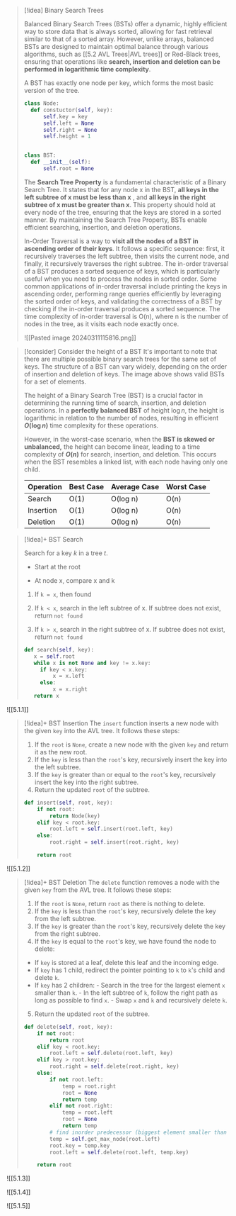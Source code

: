 

> [!idea] Binary Search Trees
>
> Balanced Binary Search Trees (BSTs) offer a dynamic, highly efficient way to store data that is always sorted, allowing for fast retrieval similar to that of a sorted array. However, unlike arrays, balanced BSTs are designed to maintain optimal balance through various algorithms, such as [[5.2 AVL Trees|AVL trees]] or Red-Black trees, ensuring that operations like **search, insertion and deletion can be performed in logarithmic time complexity**.
>
> A BST has exactly one node per key, which forms the most basic version of the tree.
> ```python
> class Node:
 >   def constuctor(self, key):
 >       self.key = key
 >       self.left = None
 >       self.right = None
 >       self.height = 1 
>
>
>class BST:
 >   def __init__(self):
 >       self.root = None
 >```
> The **Search Tree Property** is a fundamental characteristic of a Binary Search Tree. It states that for any node x in the BST, **all keys in the left subtree of x must be less than x** , and **all keys in the right subtree of x must be greater than x**. This property should hold at every node of the tree, ensuring that the keys are stored in a sorted manner. By maintaining the Search Tree Property, BSTs enable efficient searching, insertion, and deletion operations.
>
> In-Order Traversal is a way to **visit all the nodes of a BST in ascending order of their keys**. It follows a specific sequence: first, it recursively traverses the left subtree, then visits the current node, and finally, it recursively traverses the right subtree. The in-order traversal of a BST produces a sorted sequence of keys, which is particularly useful when you need to process the nodes in sorted order. Some common applications of in-order traversal include printing the keys in ascending order, performing range queries efficiently by leveraging the sorted order of keys, and validating the correctness of a BST by checking if the in-order traversal produces a sorted sequence. The time complexity of in-order traversal is O(n), where n is the number of nodes in the tree, as it visits each node exactly once.
> 
> ![[Pasted image 20240311115816.png]]

> [!consider] Consider the height of a BST
> It's important to note that there are multiple possible binary search trees for the same set of keys. The structure of a BST can vary widely, depending on the order of insertion and deletion of keys. The image above shows valid BSTs for a set of elements.
> 
> The height of a Binary Search Tree (BST) is a crucial factor in determining the running time of search, insertion, and deletion operations. In a **perfectly balanced BST** of height $\log{n}$, the height is logarithmic in relation to the number of nodes, resulting in efficient **$O(\log n)$** time complexity for these operations.
>
> However, in the worst-case scenario, when the **BST is skewed or unbalanced,** the height can become linear, leading to a time complexity of **$O(n)$** for search, insertion, and deletion. This occurs when the BST resembles a linked list, with each node having only one child.
> 
>
> | Operation | Best Case | Average Case | Worst Case |
> |-----------|-----------|--------------|------------|
> | Search    | O(1)      | O(log n)     | O(n)       |
> | Insertion | O(1)      | O(log n)     | O(n)       |
> | Deletion  | O(1)      | O(log n)     | O(n)       |

> [!idea]+ BST Search
> 
> Search for a key $k$ in a tree $t$.
> 
> - Start at the root
> 
> - At node x, compare x and k
> 
> 1. If `k = x`, then found
> 
> 2. If `k < x`, search in the left subtree of x. If subtree does not exist, return `not found`
> 
> 3. If `k > x`, search in the right subtree of x. If subtree does not exist, return `not found`
> ```python 
> def search(self, key):
>    x = self.root
>    while x is not None and key != x.key:
> 	   if key < x.key:
> 		   x = x.left
> 	   else:
> 		   x = x.right
>    return x
> ```

![[5.1.1]]


> [!idea]+ BST Insertion
> The `insert` function inserts a new node with the given `key` into the AVL tree. It follows these steps:
>
> 1. If the `root` is `None`, create a new node with the given `key` and return it as the new root.
> 2. If the `key` is less than the `root`'s key, recursively insert the key into the left subtree.
> 3. If the `key` is greater than or equal to the `root`'s key, recursively insert the key into the right subtree.
> 10. Return the updated `root` of the subtree.
>
> ```python
> def insert(self, root, key):
>     if not root:
>         return Node(key)
>     elif key < root.key:
>         root.left = self.insert(root.left, key)
>     else:
>         root.right = self.insert(root.right, key)
>
>     return root
> ```


![[5.1.2]]


> [!idea]+ BST Deletion
 The `delete` function removes a node with the given `key` from the AVL tree. It follows these steps:
>
> 1. If the `root` is `None`, return `root` as there is nothing to delete.
> 2. If the `key` is less than the `root`'s key, recursively delete the key from the left subtree.
> 3. If the `key` is greater than the `root`'s key, recursively delete the key from the right subtree.
> 4. If the `key` is equal to the `root`'s key, we have found the node to delete:
> 	- If `key` is stored at a leaf, delete this leaf and the incoming edge.
> 	- If `key` has 1 child, redirect the pointer pointing to `k` to `k`'s child and delete `k`.
> 	- If `key` has 2 children:
> 		  - Search in the tree for the largest element `x` smaller than `k`.
> 		  - In the left subtree of `k`, follow the right path as long as possible to find `x`.
> 		  - Swap `x` and `k` and recursively delete `k`.
> 5. Return the updated `root` of the subtree.
>
> ```python
> def delete(self, root, key):
>     if not root:
>         return root
>     elif key < root.key:
>         root.left = self.delete(root.left, key)
>     elif key > root.key:
>         root.right = self.delete(root.right, key)
>     else:
>         if not root.left:
>             temp = root.right
>             root = None
>             return temp
>         elif not root.right:
>             temp = root.left
>             root = None
>             return temp
>         # find inorder predecessor (biggest element smaller than key)
>         temp = self.get_max_node(root.left)
>         root.key = temp.key
>         root.left = self.delete(root.left, temp.key)
>
>     return root
> ```
>



![[5.1.3]]

![[5.1.4]]

![[5.1.5]]













